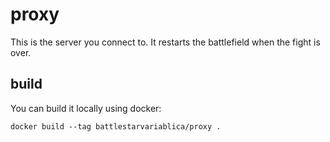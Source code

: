 # proxy

This is the server you connect to.
It restarts the battlefield when the fight is over.

## build

You can build it locally using docker:

    docker build --tag battlestarvariablica/proxy .